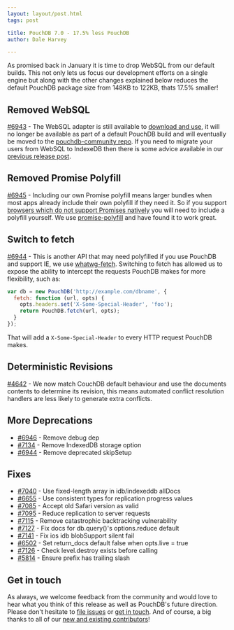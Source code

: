 ```yaml
---
layout: layout/post.html
tags: post

title: PouchDB 7.0 - 17.5% less PouchDB
author: Dale Harvey

---
```


As promised back in January it is time to drop WebSQL from our default builds. This not only lets us focus our development efforts on a single engine but along with the other changes explained below reduces the default PouchDB package size from 148KB to 122KB, thats 17.5% smaller!

## Removed WebSQL

[#6943](https://github.com/pouchdb/pouchdb/issues/6943) - The WebSQL adapter is still available to [download and use](https://github.com/pouchdb/pouchdb/releases/tag/7.0.0), it will no longer be available as part of a default PouchDB build and will eventually be moved to the [pouchdb-community repo](https://github.com/pouchdb-community). If you need to migrate your users from WebSQL to IndexeDB then there is some advice available in our [previous release post](https://pouchdb.com/2018/01/23/pouchdb-6.4.2.html).

## Removed Promise Polyfill

[#6945](https://github.com/pouchdb/pouchdb/issues/6945) - Including our own Promise polyfill means larger bundles when most apps already include their own polyfill if they need it. So if you support [browsers which do not support Promises natively](https://caniuse.com/#feat=promises) you will need to include a polyfill yourself. We use [promise-polyfill](https://www.npmjs.com/package/promise-polyfill) and have found it to work great.

## Switch to fetch

[#6944](https://github.com/pouchdb/pouchdb/issues/6944) - This is another API that may need polyfilled if you use PouchDB and support IE, we use [whatwg-fetch](https://www.npmjs.com/package/whatwg-fetch). Switching to fetch has allowed us to expose the ability to intercept the requests PouchDB makes for more flexibility, such as:

```js
var db = new PouchDB('http://example.com/dbname', {
  fetch: function (url, opts) {
    opts.headers.set('X-Some-Special-Header', 'foo');
    return PouchDB.fetch(url, opts);
  }
});
```

That will add a `X-Some-Special-Header` to every HTTP request PouchDB makes.

## Deterministic Revisions

[#4642](https://github.com/pouchdb/pouchdb/issues/4642) - We now match CouchDB default behaviour and use the documents contents to determine its revision, this means automated conflict resolution handlers are less likely to generate extra conflicts.

## More Deprecations

- [#6946](https://github.com/pouchdb/pouchdb/issues/6946) - Remove debug dep
- [#7134](https://github.com/pouchdb/pouchdb/issues/7134) - Remove IndexedDB storage option
- [#6944](https://github.com/pouchdb/pouchdb/issues/6944) - Remove deprecated skipSetup

## Fixes

- [#7040](https://github.com/pouchdb/pouchdb/issues/7040) - Use fixed-length array in idb/indexeddb allDocs
- [#6655](https://github.com/pouchdb/pouchdb/issues/6655) - Use consistent types for replication progress values
- [#7085](https://github.com/pouchdb/pouchdb/issues/7085) - Accept old Safari version as valid
- [#7095](https://github.com/pouchdb/pouchdb/issues/7095) - Reduce replication to server requests
- [#7115](https://github.com/pouchdb/pouchdb/issues/7115) - Remove catastrophic backtracking vulnerability
- [#7127](https://github.com/pouchdb/pouchdb/issues/7127) - Fix docs for db.query()'s options.reduce default
- [#7141](https://github.com/pouchdb/pouchdb/issues/7141) - Fix ios idb blobSupport silent fail
- [#6502](https://github.com/pouchdb/pouchdb/issues/6502) - Set return_docs default false when opts.live = true
- [#7126](https://github.com/pouchdb/pouchdb/issues/7126) - Check level.destroy exists before calling
- [#5814](https://github.com/pouchdb/pouchdb/issues/5814) - Ensure prefix has trailing slash

## Get in touch

As always, we welcome feedback from the community and would love to hear what you think of this release as well as PouchDB's future direction. Please don't hesitate to [file issues](https://github.com/pouchdb/pouchdb/issues) or [get in touch](https://github.com/pouchdb/pouchdb/blob/master/CONTRIBUTING.md#get-in-touch). And of course, a big thanks to all of our [new and existing contributors](https://github.com/pouchdb/pouchdb/graphs/contributors)!

